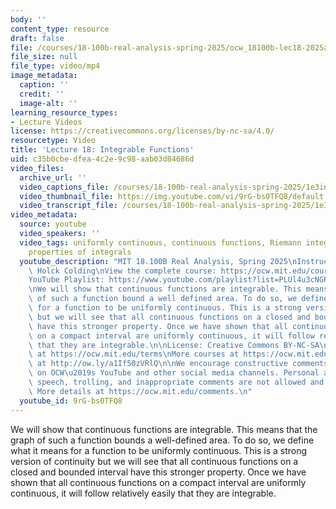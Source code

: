 ```yaml
---
body: ''
content_type: resource
draft: false
file: /courses/18-100b-real-analysis-spring-2025/ocw_18100b-lec18-2025apr22_360p_16_9.mp4
file_size: null
file_type: video/mp4
image_metadata:
  caption: ''
  credit: ''
  image-alt: ''
learning_resource_types:
- Lecture Videos
license: https://creativecommons.org/licenses/by-nc-sa/4.0/
resourcetype: Video
title: 'Lecture 18: Integrable Functions'
uid: c35b0cbe-dfea-4c2e-9c98-aab03d84686d
video_files:
  archive_url: ''
  video_captions_file: /courses/18-100b-real-analysis-spring-2025/1e3inBJ6qZZTP4pYbEPk42NuPuLggdjF4_transcript.webvtt
  video_thumbnail_file: https://img.youtube.com/vi/9rG-bs0TFQ8/default.jpg
  video_transcript_file: /courses/18-100b-real-analysis-spring-2025/1e3inBJ6qZZTP4pYbEPk42NuPuLggdjF4_transcript.pdf
video_metadata:
  source: youtube
  video_speakers: ''
  video_tags: uniformly continuous, continuous functions, Riemann integrable, basic
    properties of integrals
  youtube_description: "MIT 18.100B Real Analysis, Spring 2025\nInstructor: Tobias\
    \ Holck Colding\nView the complete course: https://ocw.mit.edu/courses/18-100b-real-analysis-spring-2025/\n\
    YouTube Playlist: https://www.youtube.com/playlist?list=PLUl4u3cNGP62Ie7F_tTAhhXoX5_Cl8meG\n\
    \nWe will show that continuous functions are integrable. This means that the graph\
    \ of such a function bound a well defined area. To do so, we define what it means\
    \ for a function to be uniformly continuous. This is a strong version of continuity\
    \ but we will see that all continuous functions on a closed and bounded interval\
    \ have this stronger property. Once we have shown that all continuous functions\
    \ on a compact interval are uniformly continuous, it will follow relatively easily\
    \ that they are integrable.\n\nLicense: Creative Commons BY-NC-SA\nMore information\
    \ at https://ocw.mit.edu/terms\nMore courses at https://ocw.mit.edu\nSupport OCW\
    \ at http://ow.ly/a1If50zVRlQ\n\nWe encourage constructive comments and discussion\
    \ on OCW\u2019s YouTube and other social media channels. Personal attacks, hate\
    \ speech, trolling, and inappropriate comments are not allowed and may be removed.\
    \ More details at https://ocw.mit.edu/comments.\n"
  youtube_id: 9rG-bs0TFQ8
---
```

We will show that continuous functions are integrable. This means that the graph of such a function bounds a well-defined area. To do so, we define what it means for a function to be uniformly continuous. This is a strong version of continuity but we will see that all continuous functions on a closed and bounded interval have this stronger property. Once we have shown that all continuous functions on a compact interval are uniformly continuous, it will follow relatively easily that they are integrable.